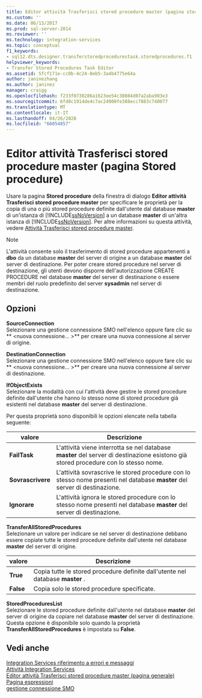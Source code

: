 ```yaml
---
title: Editor attività Trasferisci stored procedure master (pagina stored procedure) | Microsoft Docs
ms.custom: ''
ms.date: 06/13/2017
ms.prod: sql-server-2014
ms.reviewer: ''
ms.technology: integration-services
ms.topic: conceptual
f1_keywords:
- sql12.dts.designer.transferstoredprocedurestask.storedprocedures.f1
helpviewer_keywords:
- Transfer Stored Procedures Task Editor
ms.assetid: 5fcf171e-cc0b-4c24-8eb5-3a4b4775e64a
author: janinezhang
ms.author: janinez
manager: craigg
ms.openlocfilehash: f233f0730286a1623ee54c38084d07a2aba903e3
ms.sourcegitcommit: 6fd8c1914de4c7ac24900fe388ecc7883c740077
ms.translationtype: MT
ms.contentlocale: it-IT
ms.lasthandoff: 04/26/2020
ms.locfileid: "66054857"
---
```

# <a name="transfer-master-stored-procedures-task-editor-stored-procedures-page"></a>Editor attività Trasferisci stored procedure master (pagina Stored procedure)
  Usare la pagina **Stored procedure** della finestra di dialogo **Editor attività Trasferisci stored procedure master** per specificare le proprietà per la copia di una o più stored procedure definite dall'utente dal database **master** di un'istanza di [!INCLUDE[ssNoVersion](../includes/ssnoversion-md.md)] a un database **master** di un'altra istanza di [!INCLUDE[ssNoVersion](../includes/ssnoversion-md.md)]. Per altre informazioni su questa attività, vedere [Attività Trasferisci stored procedure master](control-flow/transfer-master-stored-procedures-task.md).  
  
> [!NOTE]  
>  L'attività consente solo il trasferimento di stored procedure appartenenti a **dbo** da un database **master** del server di origine a un database **master** del server di destinazione. Per poter creare stored procedure nel server di destinazione, gli utenti devono disporre dell'autorizzazione CREATE PROCEDURE nel database **master** del server di destinazione o essere membri del ruolo predefinito del server **sysadmin** nel server di destinazione.  
  
## <a name="options"></a>Opzioni  
 **SourceConnection**  
 Selezionare una gestione connessione SMO nell'elenco oppure fare clic su ** \<nuova connessione... >** per creare una nuova connessione al server di origine.  
  
 **DestinationConnection**  
 Selezionare una gestione connessione SMO nell'elenco oppure fare clic su ** \<nuova connessione... >** per creare una nuova connessione al server di destinazione.  
  
 **IfObjectExists**  
 Selezionare la modalità con cui l'attività deve gestire le stored procedure definite dall'utente che hanno lo stesso nome di stored procedure già esistenti nel database **master** del server di destinazione.  
  
 Per questa proprietà sono disponibili le opzioni elencate nella tabella seguente:  
  
|valore|Descrizione|  
|-----------|-----------------|  
|**FailTask**|L'attività viene interrotta se nel database **master** del server di destinazione esistono già stored procedure con lo stesso nome.|  
|**Sovrascrivere**|L'attività sovrascrive le stored procedure con lo stesso nome presenti nel database **master** del server di destinazione.|  
|**Ignorare**|L'attività ignora le stored procedure con lo stesso nome presenti nel database **master** del server di destinazione.|  
  
 **TransferAllStoredProcedures**  
 Selezionare un valore per indicare se nel server di destinazione debbano essere copiate tutte le stored procedure definite dall'utente nel database **master** del server di origine.  
  
|valore|Descrizione|  
|-----------|-----------------|  
|**True**|Copia tutte le stored procedure definite dall'utente nel database **master** .|  
|**False**|Copia solo le stored procedure specificate.|  
  
 **StoredProceduresList**  
 Selezionare le stored procedure definite dall'utente nel database **master** del server di origine da copiare nel database **master** del server di destinazione. Questa opzione è disponibile solo quando la proprietà **TransferAllStoredProcedures** è impostata su **False**.  
  
## <a name="see-also"></a>Vedi anche  
 [Integration Services riferimento a errori e messaggi](../../2014/integration-services/integration-services-error-and-message-reference.md)   
 [Attività Integration Services](control-flow/integration-services-tasks.md)   
 [Editor attività Trasferisci stored procedure master &#40;pagina generale&#41;](general-page-of-integration-services-designers-options.md)   
 [Pagina espressioni](expressions/expressions-page.md)   
 [gestione connessione SMO](connection-manager/smo-connection-manager.md)  
  
  
